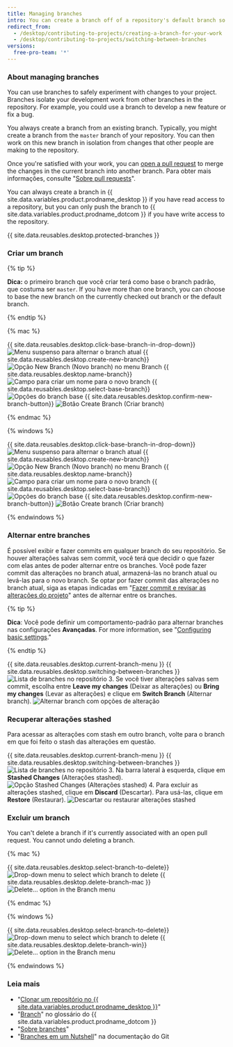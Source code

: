 ```yaml
---
title: Managing branches
intro: You can create a branch off of a repository's default branch so you can safely experiment with changes.
redirect_from:
  - /desktop/contributing-to-projects/creating-a-branch-for-your-work
  - /desktop/contributing-to-projects/switching-between-branches
versions:
  free-pro-team: '*'
---
```


### About managing branches
You can use branches to safely experiment with changes to your project. Branches isolate your development work from other branches in the repository. For example, you could use a branch to develop a new feature or fix a bug.

You always create a branch from an existing branch. Typically, you might create a branch from the `master` branch of your repository. You can then work on this new branch in isolation from changes that other people are making to the repository.

Once you're satisfied with your work, you can [open a pull request](/desktop/contributing-to-projects/creating-an-issue-or-pull-request) to merge the changes in the current branch into another branch. Para obter mais informações, consulte "[Sobre pull requests](/articles/about-pull-requests)".

You can always create a branch in {{ site.data.variables.product.prodname_desktop }} if you have read access to a repository, but you can only push the branch to {{ site.data.variables.product.prodname_dotcom }} if you have write access to the repository.

{{ site.data.reusables.desktop.protected-branches }}

### Criar um branch

{% tip %}

**Dica:** o primeiro branch que você criar terá como base o branch padrão, que costuma ser `master`. If you have more than one branch, you can choose to base the new branch on the currently checked out branch or the default branch.

{% endtip %}

{% mac %}

{{ site.data.reusables.desktop.click-base-branch-in-drop-down}}
  ![Menu suspenso para alternar o branch atual](/assets/images/help/desktop/click-branch-in-drop-down-mac.png)
{{ site.data.reusables.desktop.create-new-branch}}
  ![Opção New Branch (Novo branch) no menu Branch](/assets/images/help/desktop/new-branch-button-mac.png)
{{ site.data.reusables.desktop.name-branch}}
  ![Campo para criar um nome para o novo branch](/assets/images/help/desktop/create-branch-name-mac.png)
{{ site.data.reusables.desktop.select-base-branch}}
  ![Opções do branch base](/assets/images/help/desktop/create-branch-choose-branch-mac.png)
{{ site.data.reusables.desktop.confirm-new-branch-button}}
  ![Botão Create Branch (Criar branch)](/assets/images/help/desktop/create-branch-button-mac.png)

{% endmac %}

{% windows %}

{{ site.data.reusables.desktop.click-base-branch-in-drop-down}}
  ![Menu suspenso para alternar o branch atual](/assets/images/help/desktop/click-branch-in-drop-down-win.png)
{{ site.data.reusables.desktop.create-new-branch}}
  ![Opção New Branch (Novo branch) no menu Branch](/assets/images/help/desktop/new-branch-button-win.png)
{{ site.data.reusables.desktop.name-branch}}
  ![Campo para criar um nome para o novo branch](/assets/images/help/desktop/create-branch-name-win.png)
{{ site.data.reusables.desktop.select-base-branch}}
  ![Opções do branch base](/assets/images/help/desktop/create-branch-choose-branch-win.png)
{{ site.data.reusables.desktop.confirm-new-branch-button}}
  ![Botão Create branch (Criar branch)](/assets/images/help/desktop/create-branch-button-win.png)

{% endwindows %}

### Alternar entre branches
É possível exibir e fazer commits em qualquer branch do seu repositório. Se houver alterações salvas sem commit, você terá que decidir o que fazer com elas antes de poder alternar entre os branches. Você pode fazer commit das alterações no branch atual, armazená-las no branch atual ou levá-las para o novo branch. Se optar por fazer commit das alterações no branch atual, siga as etapas indicadas em "[Fazer commit e revisar as alterações do projeto](/desktop/contributing-to-projects/committing-and-reviewing-changes-to-your-project)" antes de alternar entre os branches.

{% tip %}

**Dica**: Você pode definir um comportamento-padrão para alternar branches nas configurações **Avançadas**. For more information, see "[Configuring basic settings](/desktop/getting-started-with-github-desktop/configuring-basic-settings)."

{% endtip %}

{{ site.data.reusables.desktop.current-branch-menu }}
{{ site.data.reusables.desktop.switching-between-branches }}
  ![Lista de branches no repositório](/assets/images/help/desktop/click-branch-in-drop-down-mac.png)
3. Se você tiver alterações salvas sem commit, escolha entre **Leave my changes** (Deixar as alterações) ou **Bring my changes** (Levar as alterações) e clique em **Switch Branch** (Alternar branch). ![Alternar branch com opções de alteração](/assets/images/help/desktop/stash-changes-options.png)

### Recuperar alterações stashed
Para acessar as alterações com stash em outro branch, volte para o branch em que foi feito o stash das alterações em questão.

{{ site.data.reusables.desktop.current-branch-menu }}
{{ site.data.reusables.desktop.switching-between-branches }}
  ![Lista de branches no repositório](/assets/images/help/desktop/click-branch-in-drop-down-mac.png)
3. Na barra lateral à esquerda, clique em **Stashed Changes** (Alterações stashed). ![Opção Stashed Changes (Alterações stashed)](/assets/images/help/desktop/stashed-changes.png)
4. Para excluir as alterações stashed, clique em **Discard** (Descartar). Para usá-las, clique em **Restore** (Restaurar). ![Descartar ou restaurar alterações stashed](/assets/images/help/desktop/discard-restore-stash-buttons.png)

### Excluir um branch

You can't delete a branch if it's currently associated with an open pull request. You cannot undo deleting a branch.

{% mac %}

{{ site.data.reusables.desktop.select-branch-to-delete}}
  ![Drop-down menu to select which branch to delete](/assets/images/help/desktop/select-branch-to-delete.png)
{{ site.data.reusables.desktop.delete-branch-mac }}
  ![Delete... option in the Branch menu](/assets/images/help/desktop/delete-branch-mac.png)

{% endmac %}

{% windows %}

{{ site.data.reusables.desktop.select-branch-to-delete}}
  ![Drop-down menu to select which branch to delete](/assets/images/help/desktop/select-branch-to-delete.png)
{{ site.data.reusables.desktop.delete-branch-win}}
  ![Delete... option in the Branch menu](/assets/images/help/desktop/delete-branch-win.png)

{% endwindows %}

### Leia mais

- "[Clonar um repositório no {{ site.data.variables.product.prodname_desktop }}](/desktop/guides/contributing-to-projects/cloning-a-repository-from-github-to-github-desktop)"
- "[Branch](/articles/github-glossary/#branch)" no glossário do {{ site.data.variables.product.prodname_dotcom }}
- "[Sobre branches](/articles/about-branches)"
- "[Branches em um Nutshell](https://git-scm.com/book/en/v2/Git-Branching-Branches-in-a-Nutshell)" na documentação do Git
